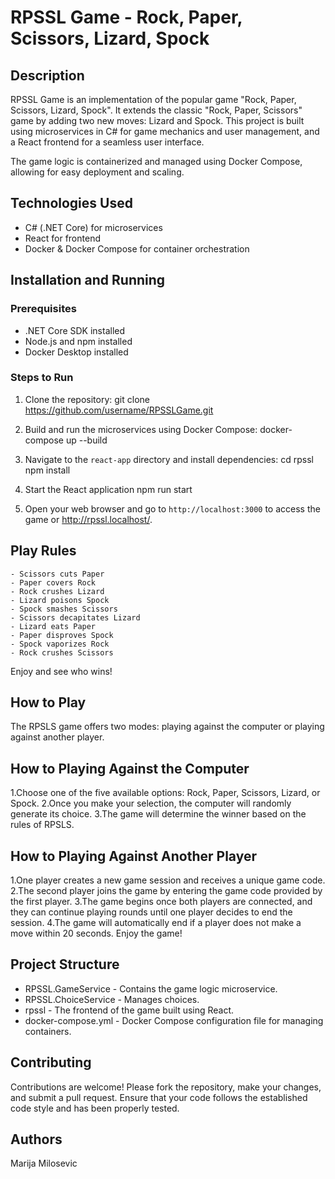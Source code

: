 # RPSSL Game - Rock, Paper, Scissors, Lizard, Spock

## Description
RPSSL Game is an implementation of the popular game "Rock, Paper, Scissors, Lizard, Spock". It extends the classic "Rock, Paper, Scissors" game by adding two new moves: Lizard and Spock.
This project is built using microservices in C# for game mechanics and user management, and a React frontend for a seamless user interface.

The game logic is containerized and managed using Docker Compose, allowing for easy deployment and scaling.

## Technologies Used
- C# (.NET Core) for microservices
- React for frontend
- Docker & Docker Compose for container orchestration

## Installation and Running

### Prerequisites
- .NET Core SDK installed
- Node.js and npm installed
- Docker Desktop  installed

### Steps to Run

1. Clone the repository:
    git clone https://github.com/username/RPSSLGame.git


2. Build and run the microservices using Docker Compose:
    docker-compose up --build

3. Navigate to the `react-app` directory and install dependencies:
    cd rpssl
    npm install

4. Start the React application
    npm run start

5. Open your web browser and go to `http://localhost:3000` to access the game or http://rpssl.localhost/.

##  Play Rules
    - Scissors cuts Paper
    - Paper covers Rock
    - Rock crushes Lizard
    - Lizard poisons Spock
    - Spock smashes Scissors
    - Scissors decapitates Lizard
    - Lizard eats Paper
    - Paper disproves Spock
    - Spock vaporizes Rock
    - Rock crushes Scissors
 Enjoy and see who wins!

## How to Play 

The RPSLS game offers two modes: playing against the computer or playing against another player.


## How to Playing Against the Computer
1.Choose one of the five available options: Rock, Paper, Scissors, Lizard, or Spock.
2.Once you make your selection, the computer will randomly generate its choice.
3.The game will determine the winner based on the rules of RPSLS.


## How to Playing Against Another Player

1.One player creates a new game session and receives a unique game code.
2.The second player joins the game by entering the game code provided by the first player.
3.The game begins once both players are connected, and they can continue playing rounds until one player decides to end the session.
4.The game will automatically end if a player does not make a move within 20 seconds.
Enjoy the game!

## Project Structure
- RPSSL.GameService - Contains the game logic microservice.
- RPSSL.ChoiceService - Manages choices.
- rpssl - The frontend of the game built using React.
- docker-compose.yml - Docker Compose configuration file for managing containers.

## Contributing
Contributions are welcome! Please fork the repository, make your changes, and submit a pull request. Ensure that your code follows the established code style and has been properly tested.

## Authors
Marija Milosevic
